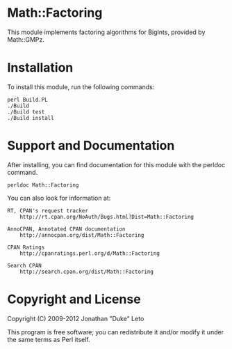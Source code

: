 # Math::Factoring

This module implements factoring algorithms for BigInts, provided by Math::GMPz.

# Installation

To install this module, run the following commands:

	perl Build.PL
	./Build
	./Build test
	./Build install

# Support and Documentation

After installing, you can find documentation for this module with the
perldoc command.

    perldoc Math::Factoring

You can also look for information at:

    RT, CPAN's request tracker
        http://rt.cpan.org/NoAuth/Bugs.html?Dist=Math::Factoring

    AnnoCPAN, Annotated CPAN documentation
        http://annocpan.org/dist/Math::Factoring

    CPAN Ratings
        http://cpanratings.perl.org/d/Math::Factoring

    Search CPAN
        http://search.cpan.org/dist/Math::Factoring


# Copyright and License

Copyright (C) 2009-2012 Jonathan "Duke" Leto

This program is free software; you can redistribute it and/or modify it
under the same terms as Perl itself.

